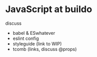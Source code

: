 # JavaScript at buildo

discuss
 - babel & ESwhatever
 - eslint config
 - styleguide (link to WIP)
 - tcomb (links, discuss @props)


